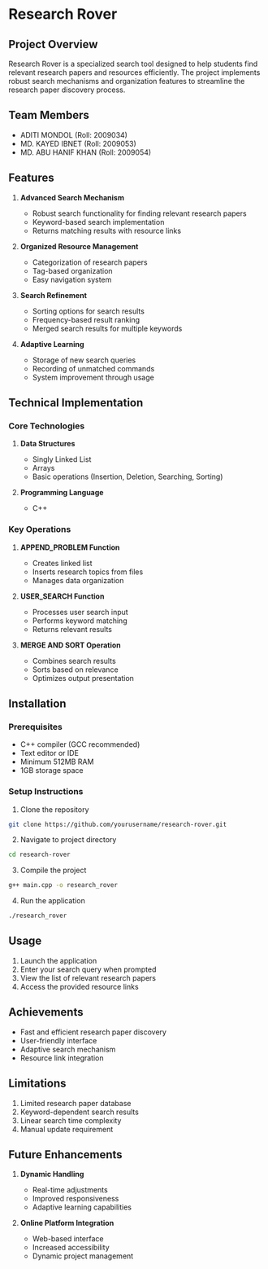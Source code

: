 # Research Rover

## Project Overview
Research Rover is a specialized search tool designed to help students find relevant research papers and resources efficiently. The project implements robust search mechanisms and organization features to streamline the research paper discovery process.

## Team Members
- ADITI MONDOL (Roll: 2009034)
- MD. KAYED IBNET (Roll: 2009053)
- MD. ABU HANIF KHAN (Roll: 2009054)

## Features
1. **Advanced Search Mechanism**
   - Robust search functionality for finding relevant research papers
   - Keyword-based search implementation
   - Returns matching results with resource links

2. **Organized Resource Management**
   - Categorization of research papers
   - Tag-based organization
   - Easy navigation system

3. **Search Refinement**
   - Sorting options for search results
   - Frequency-based result ranking
   - Merged search results for multiple keywords

4. **Adaptive Learning**
   - Storage of new search queries
   - Recording of unmatched commands
   - System improvement through usage

## Technical Implementation

### Core Technologies
1. **Data Structures**
   - Singly Linked List
   - Arrays
   - Basic operations (Insertion, Deletion, Searching, Sorting)

2. **Programming Language**
   - C++

### Key Operations
1. **APPEND_PROBLEM Function**
   - Creates linked list
   - Inserts research topics from files
   - Manages data organization

2. **USER_SEARCH Function**
   - Processes user search input
   - Performs keyword matching
   - Returns relevant results

3. **MERGE AND SORT Operation**
   - Combines search results
   - Sorts based on relevance
   - Optimizes output presentation

## Installation

### Prerequisites
- C++ compiler (GCC recommended)
- Text editor or IDE
- Minimum 512MB RAM
- 1GB storage space

### Setup Instructions
1. Clone the repository
```bash
git clone https://github.com/yourusername/research-rover.git
```

2. Navigate to project directory
```bash
cd research-rover
```

3. Compile the project
```bash
g++ main.cpp -o research_rover
```

4. Run the application
```bash
./research_rover
```

## Usage
1. Launch the application
2. Enter your search query when prompted
3. View the list of relevant research papers
4. Access the provided resource links



## Achievements
- Fast and efficient research paper discovery
- User-friendly interface
- Adaptive search mechanism
- Resource link integration

## Limitations
1. Limited research paper database
2. Keyword-dependent search results
3. Linear search time complexity
4. Manual update requirement

## Future Enhancements
1. **Dynamic Handling**
   - Real-time adjustments
   - Improved responsiveness
   - Adaptive learning capabilities

2. **Online Platform Integration**
   - Web-based interface
   - Increased accessibility
   - Dynamic project management


